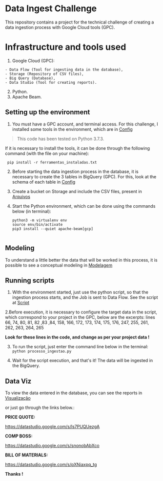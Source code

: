 # Data Ingest Challenge
This repository contains a project for the technical challenge of creating a data ingestion process with Google Cloud tools (GPC).

# Infrastructure and tools used
  1. Google Cloud (GPC): 
  
    - Data Flow (Tool for ingesting data in the database), 
    - Storage (Repository of CSV files), 
    - Big Query (Database), 
    - Data Studio (Tool for creating reports).
  2. Python.
  3. Apache Beam.

## Setting up the environment
  1. You must have a GPC account, and terminal access.
     For this challenge, I installed some tools in the environment, which are in [Config](https://github.com/brenocezardias/dotz-desafio-dados/tree/main/Config)
  >  This code has been tested on Python 3.7.3.
  
   If it is necessary to install the tools, it can be done through the following command (with the file on your machine):
  
     pip install -r ferramentas_instaladas.txt
  
  2. Before starting the data ingestion process in the database, it is necessary to create the 3 tables in BigQuery (GPC). For this, look at the schema of each table in
     [Config](https://github.com/brenocezardias/dotz-desafio-dados/tree/main/Config)
  
  3. Create a bucket on Storage and include the CSV files, present in [Arquivos](https://github.com/brenocezardias/dotz-desafio-dados/tree/main/Arquivos)
  
  4. Start the Python environment, which can be done using the commands below (in terminal):
     
      ```pip3 install --upgrade virtualenv --user
      python3 -m virtualenv env
      source env/bin/activate
      pip3 install --quiet apache-beam[gcp]
  
## Modeling
  To understand a little better the data that will be worked in this process, it is possible to see a conceptual modeling in
  [Modelagem](https://github.com/brenocezardias/dotz-desafio-dados/tree/main/Modelagem)
  
## Running scripts
  
  1. With the environment started, just use the python script, so that the ingestion process starts, and the Job is sent to Data Flow.
  See the script at [Script](https://github.com/brenocezardias/dotz-desafio-dados/tree/main/Script)
  
  2.Before execution, it is necessary to configure the target data in the script, which correspond to your project in the GPC, below are the excerpts:
  lines 66, 74, 80, 81, 82 ,83 ,84, 158, 166, 172, 173, 174, 175, 176, 247, 255, 261, 262, 263, 264, 265
  
  **Look for these lines in the code, and change as per your project data !**
  
  3. To run the script, just enter the command line below in the terminal:
  `python processo_ingestao.py`
  
  4. Wait for the script execution, and that's it! The data will be ingested in the BigQuery.
  
  
## Data Viz
  To view the data entered in the database, you can see the reports in 
  [Visualização](https://github.com/brenocezardias/dotz-desafio-dados/tree/main/Visualiza%C3%A7%C3%A3o)
  
  or just go through the links below.:
  
  **PRICE QUOTE:**

  https://datastudio.google.com/s/ls7PUQUezgA

  **COMP BOSS:**

  https://datastudio.google.com/s/snonobAbXco

  **BILL OF MATERIALS:**

  https://datastudio.google.com/s/pXNiaxpq_tg
  
  
  **Thanks !**
